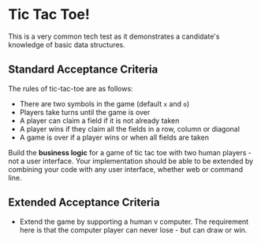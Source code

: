 # Tic Tac Toe!

This is a very common tech test as it demonstrates a candidate's knowledge of basic data structures.

## Standard Acceptance Criteria

The rules of tic-tac-toe are as follows:

* There are two symbols in the game (default `x` and `o`)
* Players take turns until the game is over
* A player can claim a field if it is not already taken
* A player wins if they claim all the fields in a row, column or diagonal
* A game is over if a player wins or when all fields are taken

Build the **business logic** for a game of tic tac toe with two human players - not a user interface. Your implementation should be able to be extended by combining your code with any user interface, whether web or command line.

## Extended Acceptance Criteria
* Extend the game by supporting a human v computer. The requirement here is that the computer player can never lose - but can draw or win.
